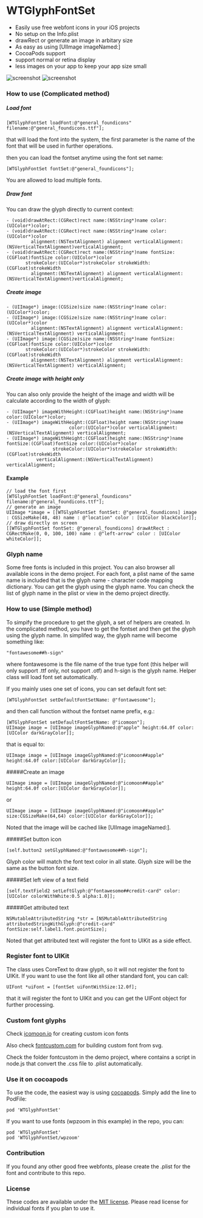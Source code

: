 WTGlyphFontSet
==============

- Easily use free webfont icons in your iOS projects
- No setup on the Info.plist
- drawRect or generate an image in arbitary size
- As easy as using [UIImage imageNamed:]
- CocoaPods support
- support normal or retina display
- less images on your app to keep your app size small

![screenshot](https://github.com/waterlou/WTGlyphFontSet/raw/master/screenshot.png)
![screenshot](https://github.com/waterlou/WTGlyphFontSet/raw/master/screenshot2.png)

### How to use (Complicated method)

##### Load font

	[WTGlyphFontSet loadFont:@"general_foundicons" filename:@"general_foundicons.ttf"];

that will load the font into the system, the first parameter is the name of the font that will be used in further operations.

then you can load the fontset anytime using the font set name:

	[WTGlyphFontSet fontSet:@"general_foundicons"];

You are allowed to load multiple fonts.

##### Draw font

You can draw the glyph directly to current context:

	- (void)drawAtRect:(CGRect)rect name:(NSString*)name color:(UIColor*)color;
	- (void)drawAtRect:(CGRect)rect name:(NSString*)name color:(UIColor*)color
	         alignment:(NSTextAlignment) alignment verticalAlignment:(NSVerticalTextAlignment)verticalAlignment;
	- (void)drawAtRect:(CGRect)rect name:(NSString*)name fontSize:(CGFloat)fontSize color:(UIColor*)color
	       strokeColor:(UIColor*)strokeColor strokeWidth:(CGFloat)strokeWidth
	         alignment:(NSTextAlignment) alignment verticalAlignment:(NSVerticalTextAlignment)verticalAlignment;

##### Create image

	- (UIImage*) image:(CGSize)size name:(NSString*)name color:(UIColor*)color;
	- (UIImage*) image:(CGSize)size name:(NSString*)name color:(UIColor*)color
	         alignment:(NSTextAlignment) alignment verticalAlignment:(NSVerticalTextAlignment) verticalAlignment;
	- (UIImage*) image:(CGSize)size name:(NSString*)name fontSize:(CGFloat)fontSize color:(UIColor*)color
	       strokeColor:(UIColor*)strokeColor strokeWidth:(CGFloat)strokeWidth
	         alignment:(NSTextAlignment) alignment verticalAlignment:(NSVerticalTextAlignment) verticalAlignment;

##### Create image with height only

You can also only provide the height of the image and width will be calculate according to the width of glyph:

	- (UIImage*) imageWithHeight:(CGFloat)height name:(NSString*)name color:(UIColor*)color;
	- (UIImage*) imageWithHeight:(CGFloat)height name:(NSString*)name
	                       color:(UIColor*)color verticalAlignment:(NSVerticalTextAlignment) verticalAlignment;
	- (UIImage*) imageWithHeight:(CGFloat)height name:(NSString*)name fontSize:(CGFloat)fontSize color:(UIColor*)color
	                 strokeColor:(UIColor*)strokeColor strokeWidth:(CGFloat)strokeWidth
	           verticalAlignment:(NSVerticalTextAlignment) verticalAlignment;

#### Example

    // load the font first
	[WTGlyphFontSet loadFont:@"general_foundicons" filename:@"general_foundicons.ttf"];
    // generate an image
    UIImage *image = [[WTGlyphFontSet fontSet: @"general_foundicons] image : CGSizeMake(48, 48) name : @"location" color : [UIColor blackColor]];
    // draw directly on screen
    [[WTGlyphFontSet fontSet: @"general_foundicons] drawAtRect : CGRectMake(0, 0, 100, 100) name : @"left-arrow" color : [UIColor whiteColor]];

### Glyph name

Some free fonts is included in this project.  You can also browser all available icons in the demo project.  For each font, a plist name of the same name is included that is the glyph name - character code mapping dictionary. You can get the glyph using the glyph name.  You can check the list of glyph name in the plist or view in the demo project directly.

### How to use (Simple method)

To simpify the procedure to get the glyph, a set of helpers are created.  In the complicated method, you have to get the fontset and then get the glyph using the glyph name.  In simplifed way, the glyph name will become something like:

	"fontawesome##h-sign"
	
where fontawesome is the file name of the true type font (this helper will only support .ttf only, not support .otf) and h-sign is the glyph name.  Helper class will load font set automatically.

If you mainly uses one set of icons, you can set default font set:

	[WTGlyphFontSet setDefaultFontSetName: @"fontawesome"];

and then call function without the fontset name prefix, e.g.:

	[WTGlyphFontSet setDefaultFontSetName: @"icomoon"];
	UIImage image = [UIImage imageGlyphNamed:@"apple" height:64.0f color:[UIColor darkGrayColor]];
	
that is equal to:

	UIImage image = [UIImage imageGlyphNamed:@"icomoon##apple" height:64.0f color:[UIColor darkGrayColor]];

#####Create an image

	UIImage image = [UIImage imageGlyphNamed:@"icomoon##apple" height:64.0f color:[UIColor darkGrayColor]];
	
or

	UIImage image = [UIImage imageGlyphNamed:@"icomoon##apple" size:CGSizeMake(64,64) color:[UIColor darkGrayColor]];
	
Noted that the image will be cached like [UIImage imageNamed:].
	
#####Set button icon

	[self.button2 setGlyphNamed:@"fontawesome##h-sign"];
	
Glyph color will match the font text color in all state.  Glyph size will be the same as the button font size.
	
#####Set left view of a text field

	[self.textField2 setLeftGlyph:@"fontawesome##credit-card" color:[UIColor colorWithWhite:0.5 alpha:1.0]];
	
#####Get attributed text

	NSMutableAttributedString *str = [NSMutableAttributedString attributedStringWithGlyph:@"credit-card" fontSize:self.label1.font.pointSize];
	
Noted that get attributed text will register the font to UIKit as a side effect.

### Register font to UIKit

The class uses CoreText to draw glyph, so it will not register the font to UIKit.  If you want to use the font like all other standard font, you can call:

	UIFont *uiFont = [fontSet uiFontWithSize:12.0f];

that it will register the font to UIKit and you can get the UIFont object for further processing.

### Custom font glyphs

Check [icomoon.io](http://icomoon.io) for creating custom icon fonts

Also check [fontcustom.com](http://fontcustom.com) for building custom font from svg.

Check the folder fontcustom in the demo project, where contains a script in node.js that convert the .css file to .plist automatically.

### Use it on cocoapods

To use the code, the easiest way is using [cocoapods](http://cocoapods.org).  Simply add the line to PodFile:

	pod 'WTGlyphFontSet'
	
If you want to use fonts (wpzoom in this example) in the repo, you can:

	pod 'WTGlyphFontSet'
	pod 'WTGlyphFontSet/wpzoom'

### Contribution

If you found any other good free webfonts, please create the .plist for the font and contribute to this repo.

### License

These codes are available under the [MIT license](http://www.opensource.org/licenses/mit-license.php).
Please read license for individual fonts if you plan to use it. 

